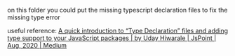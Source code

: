 on this folder you could put the missing typescript declaration files to fix the missing type error

useful reference: [A quick introduction to “Type Declaration” files and adding type support to your JavaScript packages | by Uday Hiwarale | JsPoint | Aug, 2020 | Medium](https://medium.com/jspoint/typescript-type-declaration-files-4b29077c43)

